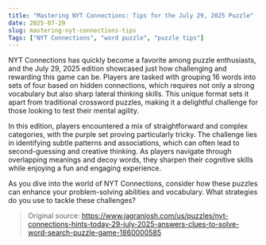 ```yaml
---
title: "Mastering NYT Connections: Tips for the July 29, 2025 Puzzle"
date: 2025-07-29
slug: mastering-nyt-connections-tips
Tags: ["NYT Connections", "word puzzle", "puzzle tips"]
---
```


NYT Connections has quickly become a favorite among puzzle enthusiasts, and the July 29, 2025 edition showcased just how challenging and rewarding this game can be. Players are tasked with grouping 16 words into sets of four based on hidden connections, which requires not only a strong vocabulary but also sharp lateral thinking skills. This unique format sets it apart from traditional crossword puzzles, making it a delightful challenge for those looking to test their mental agility.

In this edition, players encountered a mix of straightforward and complex categories, with the purple set proving particularly tricky. The challenge lies in identifying subtle patterns and associations, which can often lead to second-guessing and creative thinking. As players navigate through overlapping meanings and decoy words, they sharpen their cognitive skills while enjoying a fun and engaging experience. 

As you dive into the world of NYT Connections, consider how these puzzles can enhance your problem-solving abilities and vocabulary. What strategies do you use to tackle these challenges?
> Original source: https://www.jagranjosh.com/us/puzzles/nyt-connections-hints-today-29-july-2025-answers-clues-to-solve-word-search-puzzle-game-1860000585